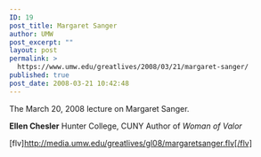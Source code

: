 ```yaml
---
ID: 19
post_title: Margaret Sanger
author: UMW
post_excerpt: ""
layout: post
permalink: >
  https://www.umw.edu/greatlives/2008/03/21/margaret-sanger/
published: true
post_date: 2008-03-21 10:42:48
---
```

The March 20, 2008 lecture on Margaret Sanger.

<strong>Ellen Chesler</strong>
Hunter College, CUNY
Author of <em>Woman of Valor</em>

[flv]http://media.umw.edu/greatlives/gl08/margaretsanger.flv[/flv]